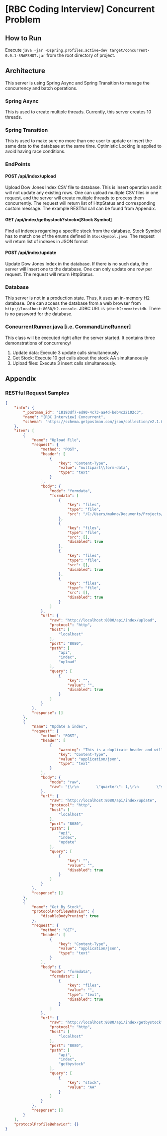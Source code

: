 # [RBC Coding Interview] Concurrent Problem
## How to Run
Execute
``java -jar -Dspring.profiles.active=dev target/concurrent-0.0.1-SNAPSHOT.jar`` from the root directory of project.

## Architecture
This server is using Spring Async and Spring Transition to manage the concurrency and batch operations.

### Spring Async
This is used to create multiple threads. Currently, this server creates 10 threads.

### Spring Transition
This is used to make sure no more than one user to update or insert the same data to the database at
the same time. Optimistic Locking is applied to avoid having race conditions.

### EndPoints
#### POST /api/index/upload
Upload Dow Jones Index CSV file to database. This is insert operation and it will not update any existing rows.
One can upload multiple CSV files in one request, and the server will create multiple threads to process them concurrently.
The request will return list of HttpStatus and corresponding custom message. The example RESTful call can be found from Appendix.

#### GET /api/index/getbystock?stock=[Stock Symbol]
Find all indexes regarding a specific stock from the database. Stock Symbol has to match one of the enums 
defined in ``StockSymbol.java``. The request will return list of indexes in JSON format

#### POST /api/index/update
Update Dow Jones Index in the database. If there is no such data, the server will insert one to the database.
One can only update one row per request. The request will return HttpStatus.

### Database
This server is not in a production state. Thus, it uses an in-memory H2 database. One can access the database
from a web browser from ``http://localhost:8080/h2-console``. JDBC URL is ``jdbc:h2:mem:testdb``. There is no password for 
the database.

### ConcurrentRunner.java [i.e. CommandLineRunner]
This class will be executed right after the server started. It contains three demonstrations of concurrency/
1.  Update data: Execute 3 update calls simultaneously 
2. Get Stock: Execute 10 get calls about the stock AA simultaneously
3. Upload files: Execute 3 insert calls simultaneously. 

## Appendix
### RESTful Request Samples
```JSON
{
	"info": {
		"_postman_id": "18193df7-ed90-4c73-aa4d-beb4c22102c3",
		"name": "[RBC Interview] Concurrent",
		"schema": "https://schema.getpostman.com/json/collection/v2.1.0/collection.json"
	},
	"item": [
		{
			"name": "Upload File",
			"request": {
				"method": "POST",
				"header": [
					{
						"key": "Content-Type",
						"value": "multipart\\form-data",
						"type": "text"
					}
				],
				"body": {
					"mode": "formdata",
					"formdata": [
						{
							"key": "files",
							"type": "file",
							"src": "/C:/Users/mukno/Documents/Projects/[RBCInterview]-cocurrent-server/data/dow_jones_index-remaining.csv"
						},
						{
							"key": "files",
							"type": "file",
							"src": [],
							"disabled": true
						},
						{
							"key": "files",
							"type": "file",
							"src": [],
							"disabled": true
						},
						{
							"key": "files",
							"type": "file",
							"src": [],
							"disabled": true
						}
					]
				},
				"url": {
					"raw": "http://localhost:8080/api/index/upload",
					"protocol": "http",
					"host": [
						"localhost"
					],
					"port": "8080",
					"path": [
						"api",
						"index",
						"upload"
					],
					"query": [
						{
							"key": "",
							"value": "",
							"disabled": true
						}
					]
				}
			},
			"response": []
		},
		{
			"name": "Update a index",
			"request": {
				"method": "POST",
				"header": [
					{
						"warning": "This is a duplicate header and will be overridden by the Content-Type header generated by Postman.",
						"key": "Content-Type",
						"value": "application/json",
						"type": "text"
					}
				],
				"body": {
					"mode": "raw",
					"raw": "{\r\n        \"quarter\": 1,\r\n        \"stock\": \"AA\",\r\n        \"date\": \"2011-04-02\",\r\n        \"open\": 16.18,\r\n        \"high\": 17.39,\r\n        \"low\": 16.18,\r\n        \"close\": 17.14,\r\n        \"volume\": 154387761,\r\n        \"percent_change_price\": 5.93325,\r\n        \"percent_change_volume_over_last_wek\": 1.987451735,\r\n        \"previous_weeks_volume\": 151379173,\r\n        \"next_weeks_open\": 17.33,\r\n        \"next_weeks_close\": 17.37,\r\n        \"percent_change_next_weeks_price\": 0.230814,\r\n        \"percent_return_next_dividend\": 97.0\r\n    }"
				},
				"url": {
					"raw": "http://localhost:8080/api/index/update",
					"protocol": "http",
					"host": [
						"localhost"
					],
					"port": "8080",
					"path": [
						"api",
						"index",
						"update"
					],
					"query": [
						{
							"key": "",
							"value": "",
							"disabled": true
						}
					]
				}
			},
			"response": []
		},
		{
			"name": "Get By Stock",
			"protocolProfileBehavior": {
				"disableBodyPruning": true
			},
			"request": {
				"method": "GET",
				"header": [
					{
						"key": "Content-Type",
						"value": "application/json",
						"type": "text"
					}
				],
				"body": {
					"mode": "formdata",
					"formdata": [
						{
							"key": "files",
							"value": "",
							"type": "text",
							"disabled": true
						}
					]
				},
				"url": {
					"raw": "http://localhost:8080/api/index/getbystock?stock=AA",
					"protocol": "http",
					"host": [
						"localhost"
					],
					"port": "8080",
					"path": [
						"api",
						"index",
						"getbystock"
					],
					"query": [
						{
							"key": "stock",
							"value": "AA"
						}
					]
				}
			},
			"response": []
		}
	],
	"protocolProfileBehavior": {}
}
```